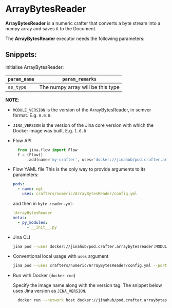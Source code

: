 # ArrayBytesReader

**ArrayBytesReader** is a numeric crafter that converts a byte stream into a numpy array and saves it to the Document. 

The **ArrayBytesReader** executor needs the following parameters:

## Snippets:

Initialise ArrayBytesReader:

| `param_name`                  | `param_remarks`                    |
| ----------------------------- | ---------------------------------- |
| `as_type`                     | The numpy array will be this type  |

**NOTE**: 

- `MODULE_VERSION` is the version of the ArrayBytesReader, in semver format. E.g. `0.0.8`.
- `JINA_VERSION` is the version of the Jina core version with which the Docker image was built. E.g. `1.0.8` 

- Flow API

  ```python
    from jina.flow import Flow
    f = (Flow()
        .add(name='my-crafter', uses='docker://jinahub/pod.crafter.arraybytesreader:MODULE_VERSION-JINA_VERSION')
    ```
- Flow YAML file
  This is the only way to provide arguments to its parameters:
  
  ```yaml
  pods:
    - name: ngt
      uses: crafters/numeric/ArrayBytesReader/config.yml
  ```
  
  and then in `byte-reader.yml`:
  ```yaml
  !ArrayBytesReader
  metas:
    - py_modules:
        - __init__.py
  ```
- Jina CLI
  
  ```bash
  jina pod --uses docker://jinahub/pod.crafter.arraybytesreader:MODULE_VERSION-JINA_VERSION
  ```
- Conventional local usage with `uses` argument
  
  ```bash
  jina pod --uses crafters/numeric/ArrayBytesReader/config.yml --port-in 55555 --port-out 55556
  ```
- Run with Docker (`docker run`)
 
  Specify the image name along with the version tag. The snippet below uses Jina version as `JINA_VERSION`.
  ```bash
    docker run --network host docker://jinahub/pod.crafter.arraybytesreader:MODULE_VERSION-JINA_VERSION --port-in 55555 --port-out 55556
    ```